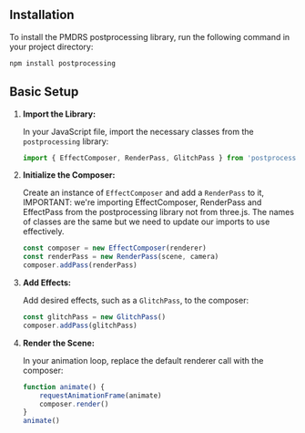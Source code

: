 ## Installation

To install the PMDRS postprocessing library, run the following command in your project directory:

```bash
npm install postprocessing
```

## Basic Setup

1. **Import the Library:**

    In your JavaScript file, import the necessary classes from the `postprocessing` library:

    ```javascript
    import { EffectComposer, RenderPass, GlitchPass } from 'postprocessing'
    ```

2. **Initialize the Composer:**

    Create an instance of `EffectComposer` and add a `RenderPass` to it, IMPORTANT: we're importing EffectComposer, RenderPass and EffectPass from the postprocessing library not from three.js. The names of classes are the same but we need to update our imports to use effectively.

    ```javascript
    const composer = new EffectComposer(renderer)
    const renderPass = new RenderPass(scene, camera)
    composer.addPass(renderPass)
    ```

3. **Add Effects:**

    Add desired effects, such as a `GlitchPass`, to the composer:

    ```javascript
    const glitchPass = new GlitchPass()
    composer.addPass(glitchPass)
    ```

4. **Render the Scene:**

    In your animation loop, replace the default renderer call with the composer:

    ```javascript
    function animate() {
    	requestAnimationFrame(animate)
    	composer.render()
    }
    animate()
    ```
